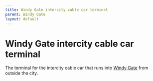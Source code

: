 ```yaml
---
title: Windy Gate intercity cable car terminal
parent: Windy Gate
layout: default
---
```


# Windy Gate intercity cable car terminal
The terminal for the intercity cable car that runs into [Windy Gate](/FATE_in_the_BAWG/locations/Windy_Gate.html) from outside the city.